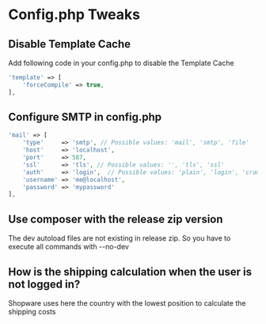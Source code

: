# Config.php Tweaks

## Disable Template Cache

Add following code in your config.php to disable the Template Cache

```php
'template' => [
    'forceCompile' => true,
],
```

## Configure SMTP in config.php

```php
'mail' => [
    'type'     => 'smtp', // Possible values: 'mail', 'smtp', 'file'
    'host'     => 'localhost',
    'port'     => 587,
    'ssl'      => 'tls', // Possible values: '', 'tls', 'ssl'
    'auth'     => 'login',  // Possible values: 'plain', 'login', 'crammd5'
    'username' => 'me@localhost',
    'password' => 'mypassword'
],
```

## Use composer with the release zip version

The dev autoload files are not existing in release zip. So you have to execute all commands with --no-dev

## How is the shipping calculation when the user is not logged in?

Shopware uses here the country with the lowest position to calculate the shipping costs

